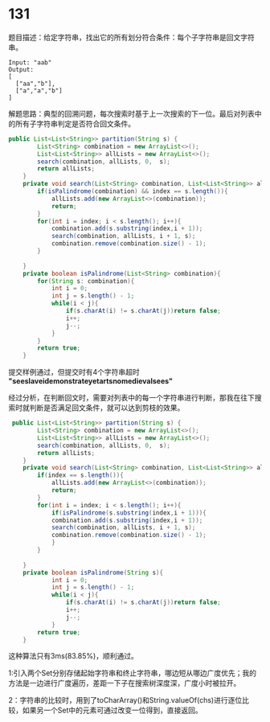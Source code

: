# 131
题目描述：给定字符串，找出它的所有划分符合条件：每个子字符串是回文字符串。

```
Input: "aab"
Output:
[
  ["aa","b"],
  ["a","a","b"]
]
```

解题思路：典型的回溯问题，每次搜索时基于上一次搜索的下一位。最后对列表中的所有子字符串判定是否符合回文条件。

```java
public List<List<String>> partition(String s) {
        List<String> combination = new ArrayList<>();
        List<List<String>> allLists = new ArrayList<>();
        search(combination, allLists, 0,  s);
        return allLists;
    }
    private void search(List<String> combination, List<List<String>> allLists, int index, String s){
        if(isPalindrome(combination) && index == s.length()){
            allLists.add(new ArrayList<>(combination));
            return;
        }
        for(int i = index; i < s.length(); i++){
            combination.add(s.substring(index,i + 1));
            search(combination, allLists, i + 1, s);
            combination.remove(combination.size() - 1);
        }
        
    } 
    private boolean isPalindrome(List<String> combination){
        for(String s: combination){
            int i = 0;
            int j = s.length() - 1;
            while(i < j){
                if(s.charAt(i) != s.charAt(j))return false;
                i++;
                j--;
            }
        }
        return true;
    }
```

提交样例通过，但提交时有4个字符串超时 **"seeslaveidemonstrateyetartsnomedievalsees"**

经过分析，在判断回文时，需要对列表中的每一个字符串进行判断，那我在往下搜索时就判断是否满足回文条件，就可以达到剪枝的效果。

```java
 public List<List<String>> partition(String s) {
        List<String> combination = new ArrayList<>();
        List<List<String>> allLists = new ArrayList<>();
        search(combination, allLists, 0,  s);
        return allLists;
    }
    private void search(List<String> combination, List<List<String>> allLists, int index, String s){
        if(index == s.length()){
            allLists.add(new ArrayList<>(combination));
            return;
        }
        for(int i = index; i < s.length(); i++){
            if(isPalindrome(s.substring(index,i + 1))){
            combination.add(s.substring(index,i + 1));
            search(combination, allLists, i + 1, s);
            combination.remove(combination.size() - 1);
            }
        }
        
    } 
    private boolean isPalindrome(String s){
            int i = 0;
            int j = s.length() - 1;
            while(i < j){
                if(s.charAt(i) != s.charAt(j))return false;
                i++;
                j--;
            }
        return true;
    }
```

这种算法只有3ms(83.85%)，顺利通过。

1:引入两个Set分别存储起始字符串和终止字符串，哪边短从哪边广度优先；我的方法是一边进行广度遍历，差距一下子在搜索树深度深，广度小时被拉开。

2：字符串的比较时，用到了toCharArray()和String.valueOf(chs)进行逐位比较，如果另一个Set中的元素可通过改变一位得到，直接返回。